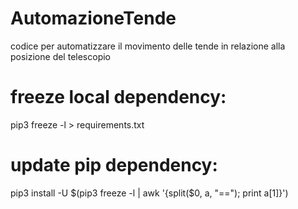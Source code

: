 # AutomazioneTende
codice per automatizzare il movimento delle tende in relazione alla posizione del telescopio

# freeze local dependency:
pip3 freeze -l > requirements.txt

# update pip dependency:
pip3 install -U $(pip3 freeze -l | awk '{split($0, a, "=="); print a[1]}')
